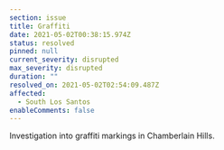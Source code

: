```yaml
---
section: issue
title: Graffiti
date: 2021-05-02T00:38:15.974Z
status: resolved
pinned: null
current_severity: disrupted
max_severity: disrupted
duration: ""
resolved_on: 2021-05-02T02:54:09.487Z
affected:
  - South Los Santos
enableComments: false
---
```

Investigation into graffiti markings in Chamberlain Hills.